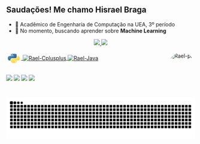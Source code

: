 ## Saudações! Me chamo Hisrael Braga

- 🔭 Acadêmico de Engenharia de Computação na UEA, 3º período
- 🌱 No momento, buscando aprender sobre **Machine Learning**

<div align="center">
  <a href="https://github.com/devRaelBraga">
  <img height="140em" src="https://github-readme-stats.vercel.app/api?username=devRaelBraga&show_icons=true&theme=tokyonight&include_all_commits=true&count_private=true"/>
  <img height="140em" src="https://github-readme-stats.vercel.app/api/top-langs/?username=devRaelBraga&layout=compact&langs_count=7&theme=tokyonight"/>
</div>
  
<div style="display: inline_block"><br>
  <img align="center" alt="Rael-Python" height="30" width="40" src="https://raw.githubusercontent.com/devicons/devicon/master/icons/python/python-original.svg">
  <img align="center" alt="Rael-Cplusplus" height="30" width="40" src="https://cdn.jsdelivr.net/gh/devicons/devicon/icons/cplusplus/cplusplus-original.svg">
  <img align="center" alt="Rael-Java" height="30" width="40" src="https://cdn.jsdelivr.net/gh/devicons/devicon/icons/java/java-original-wordmark.svg">
  <img align="right" alt="Rael-pic" height="120" style="border-radius:50px;" src="https://i.imgur.com/unIj1Le.gif">
</div>

##
<div> 
   <a href="https://wa.me/5592988568395" target="_blank"><img src="https://img.shields.io/badge/WhatsApp-25D366?style=for-the-badge&logo=whatsapp&logoColor=white" target="_blank"></a> 
  <a href = "mailto:hisraelc@gmail.com"><img src="https://img.shields.io/badge/Gmail-D14836?style=for-the-badge&logo=gmail&logoColor=white" target="_blank"></a>
  <a href="https://www.instagram.com/hisrael.braga/" target="_blank"><img src="https://img.shields.io/badge/-Instagram-%23E4405F?style=for-the-badge&logo=instagram&logoColor=white" target="_blank"></a>
  <a href="https://www.linkedin.com/in/hisrael-braga-052188216/" target="_blank"><img src="https://img.shields.io/badge/-LinkedIn-%230077B5?style=for-the-badge&logo=linkedin&logoColor=white" target="_blank"></a> 

  ![Snake animation](https://github.com/devRaelBraga/devRaelBraga/blob/output/github-contribution-grid-snake.svg)

  </div>
  
